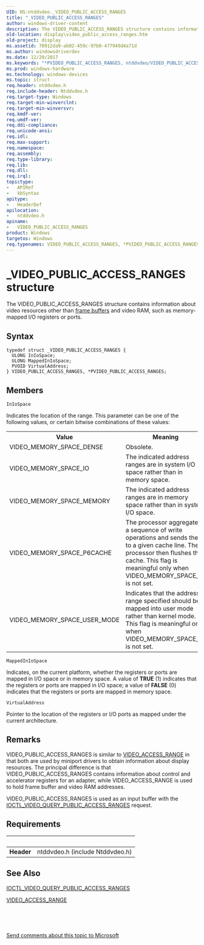 ```yaml
---
UID: NS:ntddvdeo._VIDEO_PUBLIC_ACCESS_RANGES
title: "_VIDEO_PUBLIC_ACCESS_RANGES"
author: windows-driver-content
description: The VIDEO_PUBLIC_ACCESS_RANGES structure contains information about video resources other than frame buffers and video RAM, such as memory-mapped I/O registers or ports.
old-location: display\video_public_access_ranges.htm
old-project: display
ms.assetid: 78912da9-ab02-459c-97b0-477949d4a71d
ms.author: windowsdriverdev
ms.date: 12/29/2017
ms.keywords: "*PVIDEO_PUBLIC_ACCESS_RANGES, ntddvdeo/VIDEO_PUBLIC_ACCESS_RANGES, PVIDEO_PUBLIC_ACCESS_RANGES structure pointer [Display Devices], VIDEO_PUBLIC_ACCESS_RANGES, Video_Structs_5f4cdfd0-c59a-4568-9524-3f72416f7daf.xml, ntddvdeo/PVIDEO_PUBLIC_ACCESS_RANGES, display.video_public_access_ranges, VIDEO_PUBLIC_ACCESS_RANGES structure [Display Devices], _VIDEO_PUBLIC_ACCESS_RANGES, PVIDEO_PUBLIC_ACCESS_RANGES"
ms.prod: windows-hardware
ms.technology: windows-devices
ms.topic: struct
req.header: ntddvdeo.h
req.include-header: Ntddvdeo.h
req.target-type: Windows
req.target-min-winverclnt: 
req.target-min-winversvr: 
req.kmdf-ver: 
req.umdf-ver: 
req.ddi-compliance: 
req.unicode-ansi: 
req.idl: 
req.max-support: 
req.namespace: 
req.assembly: 
req.type-library: 
req.lib: 
req.dll: 
req.irql: 
topictype:
-	APIRef
-	kbSyntax
apitype:
-	HeaderDef
apilocation:
-	ntddvdeo.h
apiname:
-	VIDEO_PUBLIC_ACCESS_RANGES
product: Windows
targetos: Windows
req.typenames: VIDEO_PUBLIC_ACCESS_RANGES, *PVIDEO_PUBLIC_ACCESS_RANGES
---
```


# _VIDEO_PUBLIC_ACCESS_RANGES structure
The VIDEO_PUBLIC_ACCESS_RANGES structure contains information about video resources other than <a href="https://msdn.microsoft.com/f697e0db-1db0-4a81-94d8-0ca079885480">frame buffers</a> and video RAM, such as memory-mapped I/O registers or ports.

## Syntax
````
typedef struct _VIDEO_PUBLIC_ACCESS_RANGES {
  ULONG InIoSpace;
  ULONG MappedInIoSpace;
  PVOID VirtualAddress;
} VIDEO_PUBLIC_ACCESS_RANGES, *PVIDEO_PUBLIC_ACCESS_RANGES;
````

## Members


`InIoSpace`

Indicates the location of the range. This parameter can be one of the following values, or certain bitwise combinations of these values:
<table>
<tr>
<th>Value</th>
<th>Meaning</th>
</tr>
<tr>
<td>
VIDEO_MEMORY_SPACE_DENSE

</td>
<td>
Obsolete.

</td>
</tr>
<tr>
<td>
VIDEO_MEMORY_SPACE_IO

</td>
<td>
The indicated address ranges are in system I/O space rather than in memory space.

</td>
</tr>
<tr>
<td>
VIDEO_MEMORY_SPACE_MEMORY

</td>
<td>
The indicated address ranges are in memory space rather than in system I/O space. 

</td>
</tr>
<tr>
<td>
VIDEO_MEMORY_SPACE_P6CACHE

</td>
<td>
The processor aggregates a sequence of write operations and sends them to a given cache line. The processor then flushes the cache. This flag is meaningful only when VIDEO_MEMORY_SPACE_IO is not set.

</td>
</tr>
<tr>
<td>
VIDEO_MEMORY_SPACE_USER_MODE

</td>
<td>
Indicates that the address range specified should be mapped into user mode rather than kernel mode. This flag is meaningful only when VIDEO_MEMORY_SPACE_IO is not set.

</td>
</tr>
</table>

`MappedInIoSpace`

Indicates, on the current platform, whether the registers or ports are mapped in I/O space or in memory space. A value of <b>TRUE</b> (1) indicates that the registers or ports are mapped in I/O space; a value of <b>FALSE</b> (0) indicates that the registers or ports are mapped in memory space.

`VirtualAddress`

Pointer to the location of the registers or I/O ports as mapped under the current architecture.

## Remarks
VIDEO_PUBLIC_ACCESS_RANGES is similar to <a href="..\video\ns-video-_video_access_range.md">VIDEO_ACCESS_RANGE</a> in that both are used by miniport drivers to obtain information about display resources. The principal difference is that VIDEO_PUBLIC_ACCESS_RANGES contains information about control and accelerator registers for an adapter, while VIDEO_ACCESS_RANGE is used to hold frame buffer and video RAM addresses.

VIDEO_PUBLIC_ACCESS_RANGES is used as an input buffer with the <a href="..\ntddvdeo\ni-ntddvdeo-ioctl_video_query_public_access_ranges.md">IOCTL_VIDEO_QUERY_PUBLIC_ACCESS_RANGES</a> request.

## Requirements
| &nbsp; | &nbsp; |
| ---- |:---- |
| **Header** | ntddvdeo.h (include Ntddvdeo.h) |

## See Also

<a href="..\ntddvdeo\ni-ntddvdeo-ioctl_video_query_public_access_ranges.md">IOCTL_VIDEO_QUERY_PUBLIC_ACCESS_RANGES</a>

<a href="..\video\ns-video-_video_access_range.md">VIDEO_ACCESS_RANGE</a>

 

 

<a href="mailto:wsddocfb@microsoft.com?subject=Documentation%20feedback [display\display]:%20VIDEO_PUBLIC_ACCESS_RANGES structure%20 RELEASE:%20(12/29/2017)&amp;body=%0A%0APRIVACY STATEMENT%0A%0AWe use your feedback to improve the documentation. We don't use your email address for any other purpose, and we'll remove your email address from our system after the issue that you're reporting is fixed. While we're working to fix this issue, we might send you an email message to ask for more info. Later, we might also send you an email message to let you know that we've addressed your feedback.%0A%0AFor more info about Microsoft's privacy policy, see http://privacy.microsoft.com/en-us/default.aspx." title="Send comments about this topic to Microsoft">Send comments about this topic to Microsoft</a>